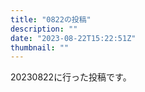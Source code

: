 ```yaml
---
title: "0822の投稿"
description: ""
date: "2023-08-22T15:22:51Z"
thumbnail: ""
---
```

20230822に行った投稿です。
<!--more-->
